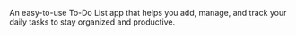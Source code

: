 An easy-to-use To-Do List app that helps you add, manage, and track your daily tasks to stay organized and productive.
